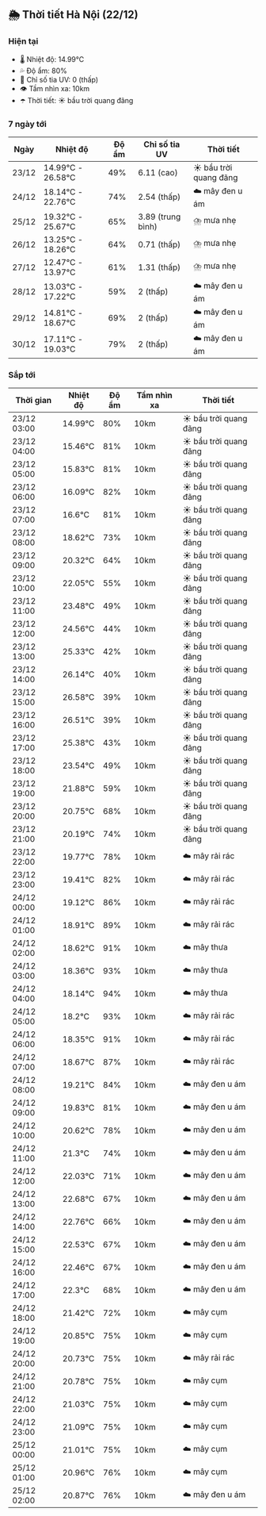 ## 🌦️ Thời tiết Hà Nội (22/12)

### Hiện tại

- 🌡️ Nhiệt độ: 14.99℃
- 💦 Độ ẩm: 80%
- 🌟 Chỉ số tia UV: 0 (thấp)
- 👁️ Tầm nhìn xa: 10km
- ☂️ Thời tiết: ☀️ bầu trời quang đãng

### 7 ngày tới

| Ngày | Nhiệt độ | Độ ẩm | Chỉ số tia UV | Thời tiết |
| --- | --- | --- | --- | --- |
| 23/12 | 14.99℃ - 26.58℃ | 49% | 6.11 (cao) | ☀️ bầu trời quang đãng |
| 24/12 | 18.14℃ - 22.76℃ | 74% | 2.54 (thấp) | ☁️ mây đen u ám |
| 25/12 | 19.32℃ - 25.67℃ | 65% | 3.89 (trung bình) | ⛈️ mưa nhẹ |
| 26/12 | 13.25℃ - 18.26℃ | 64% | 0.71 (thấp) | ⛈️ mưa nhẹ |
| 27/12 | 12.47℃ - 13.97℃ | 61% | 1.31 (thấp) | ⛈️ mưa nhẹ |
| 28/12 | 13.03℃ - 17.22℃ | 59% | 2 (thấp) | ☁️ mây đen u ám |
| 29/12 | 14.81℃ - 18.67℃ | 69% | 2 (thấp) | ☁️ mây đen u ám |
| 30/12 | 17.11℃ - 19.03℃ | 79% | 2 (thấp) | ☁️ mây đen u ám |

### Sắp tới

| Thời gian | Nhiệt độ | Độ ẩm | Tầm nhìn xa | Thời tiết |
| --- | --- | --- | --- | --- |
| 23/12 03:00 | 14.99℃ | 80% | 10km | ☀️ bầu trời quang đãng |
| 23/12 04:00 | 15.46℃ | 81% | 10km | ☀️ bầu trời quang đãng |
| 23/12 05:00 | 15.83℃ | 81% | 10km | ☀️ bầu trời quang đãng |
| 23/12 06:00 | 16.09℃ | 82% | 10km | ☀️ bầu trời quang đãng |
| 23/12 07:00 | 16.6℃ | 81% | 10km | ☀️ bầu trời quang đãng |
| 23/12 08:00 | 18.62℃ | 73% | 10km | ☀️ bầu trời quang đãng |
| 23/12 09:00 | 20.32℃ | 64% | 10km | ☀️ bầu trời quang đãng |
| 23/12 10:00 | 22.05℃ | 55% | 10km | ☀️ bầu trời quang đãng |
| 23/12 11:00 | 23.48℃ | 49% | 10km | ☀️ bầu trời quang đãng |
| 23/12 12:00 | 24.56℃ | 44% | 10km | ☀️ bầu trời quang đãng |
| 23/12 13:00 | 25.33℃ | 42% | 10km | ☀️ bầu trời quang đãng |
| 23/12 14:00 | 26.14℃ | 40% | 10km | ☀️ bầu trời quang đãng |
| 23/12 15:00 | 26.58℃ | 39% | 10km | ☀️ bầu trời quang đãng |
| 23/12 16:00 | 26.51℃ | 39% | 10km | ☀️ bầu trời quang đãng |
| 23/12 17:00 | 25.38℃ | 43% | 10km | ☀️ bầu trời quang đãng |
| 23/12 18:00 | 23.54℃ | 49% | 10km | ☀️ bầu trời quang đãng |
| 23/12 19:00 | 21.88℃ | 59% | 10km | ☀️ bầu trời quang đãng |
| 23/12 20:00 | 20.75℃ | 68% | 10km | ☀️ bầu trời quang đãng |
| 23/12 21:00 | 20.19℃ | 74% | 10km | ☀️ bầu trời quang đãng |
| 23/12 22:00 | 19.77℃ | 78% | 10km | ☁️ mây rải rác |
| 23/12 23:00 | 19.41℃ | 82% | 10km | ☁️ mây rải rác |
| 24/12 00:00 | 19.12℃ | 86% | 10km | ☁️ mây rải rác |
| 24/12 01:00 | 18.91℃ | 89% | 10km | ☁️ mây rải rác |
| 24/12 02:00 | 18.62℃ | 91% | 10km | ☁️ mây thưa |
| 24/12 03:00 | 18.36℃ | 93% | 10km | ☁️ mây thưa |
| 24/12 04:00 | 18.14℃ | 94% | 10km | ☁️ mây thưa |
| 24/12 05:00 | 18.2℃ | 93% | 10km | ☁️ mây rải rác |
| 24/12 06:00 | 18.35℃ | 91% | 10km | ☁️ mây rải rác |
| 24/12 07:00 | 18.67℃ | 87% | 10km | ☁️ mây rải rác |
| 24/12 08:00 | 19.21℃ | 84% | 10km | ☁️ mây đen u ám |
| 24/12 09:00 | 19.83℃ | 81% | 10km | ☁️ mây đen u ám |
| 24/12 10:00 | 20.62℃ | 78% | 10km | ☁️ mây đen u ám |
| 24/12 11:00 | 21.3℃ | 74% | 10km | ☁️ mây đen u ám |
| 24/12 12:00 | 22.03℃ | 71% | 10km | ☁️ mây đen u ám |
| 24/12 13:00 | 22.68℃ | 67% | 10km | ☁️ mây đen u ám |
| 24/12 14:00 | 22.76℃ | 66% | 10km | ☁️ mây đen u ám |
| 24/12 15:00 | 22.53℃ | 67% | 10km | ☁️ mây đen u ám |
| 24/12 16:00 | 22.46℃ | 67% | 10km | ☁️ mây đen u ám |
| 24/12 17:00 | 22.3℃ | 68% | 10km | ☁️ mây đen u ám |
| 24/12 18:00 | 21.42℃ | 72% | 10km | ☁️ mây cụm |
| 24/12 19:00 | 20.85℃ | 75% | 10km | ☁️ mây cụm |
| 24/12 20:00 | 20.73℃ | 75% | 10km | ☁️ mây rải rác |
| 24/12 21:00 | 20.78℃ | 75% | 10km | ☁️ mây cụm |
| 24/12 22:00 | 21.03℃ | 75% | 10km | ☁️ mây cụm |
| 24/12 23:00 | 21.09℃ | 75% | 10km | ☁️ mây cụm |
| 25/12 00:00 | 21.01℃ | 75% | 10km | ☁️ mây cụm |
| 25/12 01:00 | 20.96℃ | 76% | 10km | ☁️ mây cụm |
| 25/12 02:00 | 20.87℃ | 76% | 10km | ☁️ mây đen u ám |
